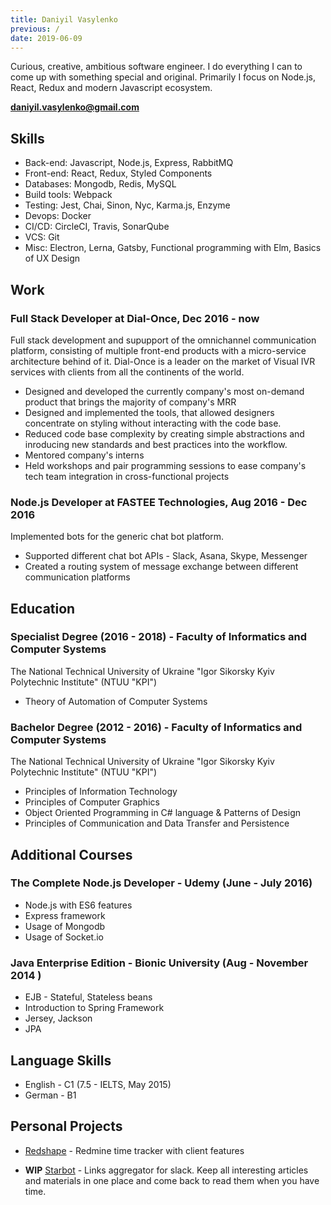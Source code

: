 ```yaml
---
title: Daniyil Vasylenko
previous: /
date: 2019-06-09
---
```


Curious, creative, ambitious software engineer. I do everything I can to come up with something special and original. Primarily I focus on Node.js, React, Redux and modern Javascript ecosystem.

**daniyil.vasylenko@gmail.com**

## Skills

- Back-end: Javascript, Node.js, Express, RabbitMQ
- Front-end: React, Redux, Styled Components
- Databases: Mongodb, Redis, MySQL
- Build tools: Webpack
- Testing: Jest, Chai, Sinon, Nyc, Karma.js, Enzyme
- Devops: Docker
- CI/CD: CircleCI, Travis, SonarQube
- VCS: Git
- Misc: Electron, Lerna, Gatsby, Functional programming with Elm, Basics of UX Design


## Work

### Full Stack Developer at Dial-Once, Dec 2016 - now

Full stack development and supupport of the omnichannel communication platform, consisting of multiple front-end products with a micro-service architecture behind of it. Dial-Once is a leader on the market of Visual IVR services with clients from all the continents of the world.

- Designed and developed the currently company's most on-demand product that brings the majority of company's MRR
- Designed and implemented the tools, that allowed designers concentrate on styling without interacting with the code base.
- Reduced code base complexity by creating simple abstractions and inroducing new standards and best practices into the workflow.
- Mentored company's interns
- Held workshops and pair programming sessions to ease company's tech team integration in cross-functional projects

### Node.js Developer at FASTEE Technologies, Aug 2016 - Dec 2016

Implemented bots for the generic chat bot platform.

- Supported different chat bot APIs - Slack, Asana, Skype, Messenger
- Created a routing system of message exchange between different communication platforms


## Education


### Specialist Degree (2016 - 2018) - Faculty of Informatics and Computer Systems

The National Technical University of Ukraine "Igor Sikorsky Kyiv Polytechnic Institute" (NTUU "KPI")

- Theory of Automation of Computer Systems

### Bachelor Degree (2012 - 2016) - Faculty of Informatics and Computer Systems

The National Technical University of Ukraine "Igor Sikorsky Kyiv Polytechnic Institute" (NTUU "KPI")

- Principles of Information Technology
- Principles of Computer Graphics
- Object Oriented Programming in C# language & Patterns of Design
- Principles of Communication and Data Transfer and Persistence


## Additional Courses

### The Complete Node.js Developer - Udemy (June - July 2016)

- Node.js with ES6 features
- Express framework
- Usage of Mongodb
- Usage of Socket.io


### Java Enterprise Edition - Bionic University (Aug - November 2014 )

- EJB - Stateful, Stateless beans
- Introduction to Spring Framework
- Jersey, Jackson
- JPA


## Language Skills

- English - C1 (7.5 - IELTS, May 2015)
- German - B1

## Personal Projects

- [Redshape](https://github.com/Spring3/redshape) - Redmine time tracker with client features

- **WIP** [Starbot](https://github.com/Spring3/starbot) - Links aggregator for slack. Keep all interesting articles and materials in one place and come back to read them when you have time.

